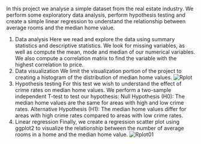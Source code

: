 
In this project we analyse a simple dataset from the real estate industry. 
We perform some exploratory data analysis, perform hypothesis testing and create a simple linear regression to understand the relationship between average rooms and the median home value.
1. Data analysis
   Here we read and explore the data using summary statistics and descriptive statistics. We look for missing variables, as well as compute the mean, mode and median of our numerical variables. We also compute a correlation matrix to find the variable with the highest correlation to price.
2. Data visualization
   We limit the visualization portion of the project to creating a histogram of the distribution of median home values.
  ![Rplot](https://github.com/ElitsaKal/Housing-Data-Analysis-in-R/assets/162779608/8ed2e958-3ccf-4ea4-9173-2c723fb56acd)
3. Hypothesis testing
  For this test we wish to understand the effect of crime rates on median home values. We perform a two-sample independent T-test to test our hypothesis:
Null Hypothesis (H0​): The median home values are the same for areas with high and low crime rates.
Alternative Hypothesis (H1​): The median home values differ for areas with high crime rates compared to areas with low crime rates.
4. Linear regression
  Finally, we create a regression scatter plot using ggplot2 to visualize the relationship between the number of average rooms in a home and the median home value.
![Rplot01](https://github.com/ElitsaKal/Housing-Data-Analysis-in-R/assets/162779608/33665862-fd31-4a7e-99dd-0665a88df3b6)

